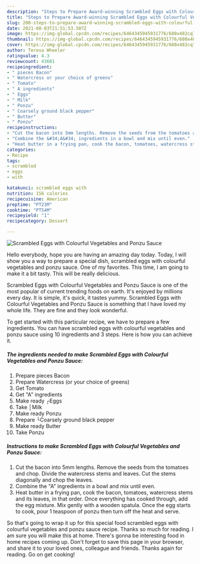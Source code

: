 ```yaml
---
description: "Steps to Prepare Award-winning Scrambled Eggs with Colourful Vegetables and Ponzu Sauce"
title: "Steps to Prepare Award-winning Scrambled Eggs with Colourful Vegetables and Ponzu Sauce"
slug: 200-steps-to-prepare-award-winning-scrambled-eggs-with-colourful-vegetables-and-ponzu-sauce
date: 2021-08-03T21:51:53.507Z
image: https://img-global.cpcdn.com/recipes/6464345945931776/680x482cq70/scrambled-eggs-with-colourful-vegetables-and-ponzu-sauce-recipe-main-photo.jpg
thumbnail: https://img-global.cpcdn.com/recipes/6464345945931776/680x482cq70/scrambled-eggs-with-colourful-vegetables-and-ponzu-sauce-recipe-main-photo.jpg
cover: https://img-global.cpcdn.com/recipes/6464345945931776/680x482cq70/scrambled-eggs-with-colourful-vegetables-and-ponzu-sauce-recipe-main-photo.jpg
author: Teresa Wheeler
ratingvalue: 4.3
reviewcount: 43681
recipeingredient:
- " pieces Bacon"
- " Watercress or your choice of greens"
- " Tomato"
- " A ingredients"
- " Eggs"
- " Milk"
- " Ponzu"
- " Coarsely ground black pepper"
- " Butter"
- " Ponzu"
recipeinstructions:
- "Cut the bacon into 5mm lengths. Remove the seeds from the tomatoes and chop. Divide the watercress stems and leaves. Cut the stems diagonally and chop the leaves."
- "Combine the &#34;A&#34; ingredients in a bowl and mix until even."
- "Heat butter in a frying pan, cook the bacon, tomatoes, watercress stems and its leaves, in that order. Once everything has cooked through, add the egg mixture. Mix gently with a wooden spatula. Once the egg starts to cook, pour 1 teaspoon of ponzu then turn off the heat and serve."
categories:
- Recipe
tags:
- scrambled
- eggs
- with

katakunci: scrambled eggs with 
nutrition: 156 calories
recipecuisine: American
preptime: "PT23M"
cooktime: "PT54M"
recipeyield: "1"
recipecategory: Dessert

---
```



![Scrambled Eggs with Colourful Vegetables and Ponzu Sauce](https://img-global.cpcdn.com/recipes/6464345945931776/680x482cq70/scrambled-eggs-with-colourful-vegetables-and-ponzu-sauce-recipe-main-photo.jpg)

Hello everybody, hope you are having an amazing day today. Today, I will show you a way to prepare a special dish, scrambled eggs with colourful vegetables and ponzu sauce. One of my favorites. This time, I am going to make it a bit tasty. This will be really delicious.

Scrambled Eggs with Colourful Vegetables and Ponzu Sauce is one of the most popular of current trending foods on earth. It's enjoyed by millions every day. It is simple, it's quick, it tastes yummy. Scrambled Eggs with Colourful Vegetables and Ponzu Sauce is something that I have loved my whole life. They are fine and they look wonderful.




To get started with this particular recipe, we have to prepare a few ingredients. You can have scrambled eggs with colourful vegetables and ponzu sauce using 10 ingredients and 3 steps. Here is how you can achieve it.

<!--inarticleads1-->

##### The ingredients needed to make Scrambled Eggs with Colourful Vegetables and Ponzu Sauce:

1. Prepare  pieces Bacon
1. Prepare  Watercress (or your choice of greens)
1. Get  Tomato
1. Get  &#34;A&#34; ingredients
1. Make ready  ┌Eggs
1. Take  │Milk
1. Make ready  Ponzu
1. Prepare  └Coarsely ground black pepper
1. Make ready  Butter
1. Take  Ponzu




<!--inarticleads2-->

##### Instructions to make Scrambled Eggs with Colourful Vegetables and Ponzu Sauce:

1. Cut the bacon into 5mm lengths. Remove the seeds from the tomatoes and chop. Divide the watercress stems and leaves. Cut the stems diagonally and chop the leaves.
1. Combine the &#34;A&#34; ingredients in a bowl and mix until even.
1. Heat butter in a frying pan, cook the bacon, tomatoes, watercress stems and its leaves, in that order. Once everything has cooked through, add the egg mixture. Mix gently with a wooden spatula. Once the egg starts to cook, pour 1 teaspoon of ponzu then turn off the heat and serve.




So that's going to wrap it up for this special food scrambled eggs with colourful vegetables and ponzu sauce recipe. Thanks so much for reading. I am sure you will make this at home. There's gonna be interesting food in home recipes coming up. Don't forget to save this page in your browser, and share it to your loved ones, colleague and friends. Thanks again for reading. Go on get cooking!
